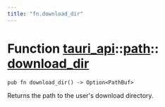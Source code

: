 ```yaml
---
title: "fn.download_dir"
---
```


# Function [tauri_api](/docs/api/rust/tauri_api/../index.html)::​[path](/docs/api/rust/tauri_api/index.html)::​[download_dir](/docs/api/rust/tauri_api/)

    pub fn download_dir() -> Option<PathBuf>

Returns the path to the user's download directory.
